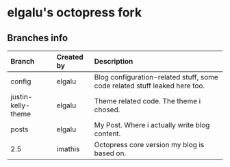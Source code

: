 # elgalu's octopress fork

## Branches info

| Branch | Created by | Description |
|:-------|:-----------|:----------- |
| config | elgalu  | Blog configuration-related stuff, some code related stuff leaked here too.
| justin-kelly-theme | elgalu | Theme related code. The theme i chosed.
| posts  | elgalu  | My Post. Where i actually write blog content.
| 2.5    | imathis | Octopress core version my blog is based on.


